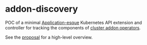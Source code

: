 # addon-discovery

POC of a minimal [Application-esque](https://github.com/kubernetes-sigs/application) Kubernetes API extension and controller for tracking the components of [cluster addon operators](https://github.com/kubernetes/enhancements/blob/master/keps/sig-cluster-lifecycle/addons/0035-20190128-addons-via-operators.md).

See the [proposal](docs/proposal.md) for a high-level overview.
